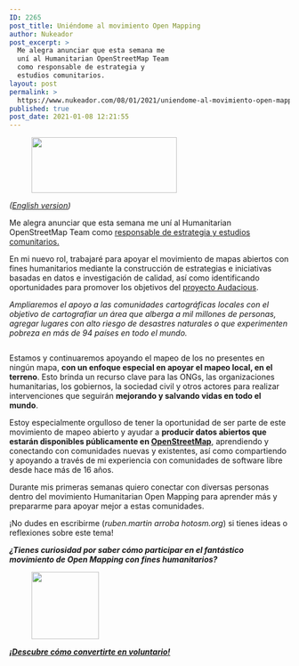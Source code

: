 ```yaml
---
ID: 2265
post_title: Uniéndome al movimiento Open Mapping
author: Nukeador
post_excerpt: >
  Me alegra anunciar que esta semana me
  uní al Humanitarian OpenStreetMap Team
  como responsable de estrategia y
  estudios comunitarios.
layout: post
permalink: >
  https://www.nukeador.com/08/01/2021/uniendome-al-movimiento-open-mapping/
published: true
post_date: 2021-01-08 12:21:55
---
```

<!-- wp:image {"align":"center","id":2260,"width":261,"height":100,"sizeSlug":"large","linkDestination":"none"} -->
<div class="wp-block-image"><figure class="aligncenter size-large is-resized"><img src="https://www.nukeador.com/wp-content/uploads/2021/01/hotosm.png" alt="" class="wp-image-2260" width="261" height="100"/></figure></div>
<!-- /wp:image -->

<!-- wp:paragraph -->
<p><em>(<a href="https://www.nukeador.com/08/01/2021/joining-the-open-mapping-movement/">English version</a>)</em></p>
<!-- /wp:paragraph -->

<!-- wp:paragraph -->
<p>Me alegra anunciar que esta semana me uní al Humanitarian OpenStreetMap Team como <a href="https://www.hotosm.org/people/ruben-martin/">responsable de estrategia y estudios comunitarios.</a></p>
<!-- /wp:paragraph -->

<!-- wp:paragraph -->
<p>En mi nuevo rol, trabajaré para apoyar el movimiento de mapas abiertos con fines humanitarios mediante la construcción de estrategias e iniciativas basadas en datos e investigación de calidad, así como identificando oportunidades para promover los objetivos del <a href="https://www.hotosm.org/projects/audacious/">proyecto Audacious</a>.</p>
<!-- /wp:paragraph -->

<!-- wp:paragraph {"align":"right"} -->
<p class="has-text-align-right"><em><em>Ampliaremos el apoyo a las comunidades cartográficas locales con el objetivo de cartografiar un área que alberga a mil millones de personas, agregar lugares con alto riesgo de desastres naturales o que experimenten pobreza en más de 94 países en todo el mundo.</em></em></p>
<!-- /wp:paragraph -->

<!-- wp:paragraph {"align":"center"} -->
<p class="has-text-align-center"></p>
<!-- /wp:paragraph -->

<!-- wp:image {"align":"center","id":2261,"sizeSlug":"large","linkDestination":"none"} -->
<div class="wp-block-image"><figure class="aligncenter size-large"><img src="https://www.nukeador.com/wp-content/uploads/2021/01/disaster-response-1024x535.png" alt="" class="wp-image-2261"/></figure></div>
<!-- /wp:image -->

<!-- wp:paragraph -->
<p>Estamos y continuaremos apoyando el mapeo de los no presentes en ningún mapa, <strong>con un enfoque especial en apoyar el mapeo local, en el terreno</strong>. Esto brinda un recurso clave para las ONGs, las organizaciones humanitarias, los gobiernos, la sociedad civil y otros actores para realizar intervenciones que seguirán <strong>mejorando y salvando vidas en todo el mundo</strong>.</p>
<!-- /wp:paragraph -->

<!-- wp:paragraph -->
<p>Estoy especialmente orgulloso de tener la oportunidad de ser parte de este movimiento de mapeo abierto y ayudar a <strong>producir datos abiertos que estarán disponibles públicamente en <a href="https://www.openstreetmap.org/">OpenStreetMap</a></strong>, aprendiendo y conectando con comunidades nuevas y existentes, así como compartiendo y apoyando a través de mi experiencia con comunidades de software libre desde hace más de 16 años.&nbsp;</p>
<!-- /wp:paragraph -->

<!-- wp:paragraph -->
<p>Durante mis primeras semanas quiero conectar con diversas personas dentro del movimiento Humanitarian Open Mapping para aprender más y prepararme para apoyar mejor a estas comunidades.</p>
<!-- /wp:paragraph -->

<!-- wp:paragraph -->
<p>¡No dudes en escribirme (<em>ruben.martin arroba hotosm.org</em>) si tienes ideas o reflexiones sobre este tema!</p>
<!-- /wp:paragraph -->

<!-- wp:paragraph {"align":"center"} -->
<p class="has-text-align-center"><em><strong><em><strong>¿Tienes curiosidad por saber cómo participar en el fantástico movimiento de Open Mapping con fines humanitarios?</strong></em></strong></em></p>
<!-- /wp:paragraph -->

<!-- wp:image {"align":"center","id":2250,"width":121,"height":121,"sizeSlug":"large","linkDestination":"media"} -->
<div class="wp-block-image"><figure class="aligncenter size-large is-resized"><a href="https://www.hotosm.org/volunteer-opportunities/volunteer-mappers/"><img src="https://www.nukeador.com/wp-content/uploads/2021/01/osm.png" alt="" class="wp-image-2250" width="121" height="121"/></a></figure></div>
<!-- /wp:image -->

<!-- wp:paragraph {"align":"center"} -->
<p class="has-text-align-center"><a href="https://www.hotosm.org/volunteer-opportunities/volunteer-mappers/"><strong><em><a href="https://translate.google.com/website?sl=auto&amp;tl=es&amp;u=https://www.hotosm.org/volunteer-opportunities/volunteer-mappers/"><strong><em>¡Descubre cómo convertirte en voluntario!</em></strong></a></em></strong></a></p>
<!-- /wp:paragraph -->